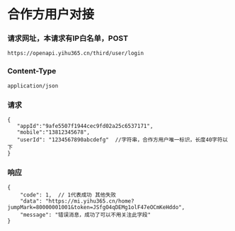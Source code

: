 # 合作方用户对接

### 请求网址，本请求有IP白名单，POST
```
https://openapi.yihu365.cn/third/user/login
```

### Content-Type
```
application/json
```

### 请求
```
{
   "appId":"9afe5507f1944cec9fd02a25c6537171",
   "mobile":"13812345678",
   "userId": "1234567890abcdefg"  //字符串，合作方用户唯一标识，长度40字符以下
}
```

### 响应
```
{
    "code": 1,  // 1代表成功 其他失败
    "data": "https://mi.yihu365.cn/home?jumpMark=80000001001&token=JSfgO4qDEMg1olF47eOCmKeHddo",
    "message": "错误消息，成功了可以不用关注此字段"
}
```

